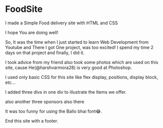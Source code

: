 # FoodSite
I made a Simple Food delivery site with HTML and CSS


I hope You are doing well!

So, It was the time when I just started to learn Web Development from Youtube and There I got One project, was too excited!
I spend my time 2 days on that project and finally, I did it.

I took advice from my friend also took some photos which are used on this site, cause He(@harshvarmora28) is very good at Photoshop.

I used only basic CSS for this site like flex display, positions, display block, etc...

I added three divs in one div to illustrate the Items we offer.

also another three sponsors also there

It was too funny for using the Ballo bhai font😂.

End this site with a footer.
